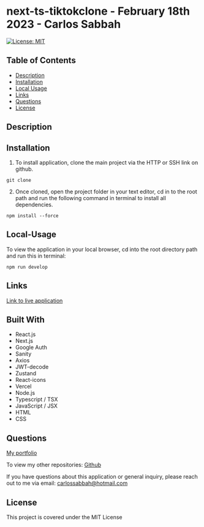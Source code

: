# next-ts-tiktokclone - February 18th 2023 - Carlos Sabbah

[![License: MIT](https://img.shields.io/badge/License-MIT-yellow.svg)](https://opensource.org/licenses/MIT)

## Table of Contents

- [Description](#Description)
- [Installation](#Installation)
- [Local Usage](#Local-Usage)
- [Links](#Links)
- [Questions](#Questions)
- [License](#License)

##

## Description

## Installation

1. To install application, clone the main project via the HTTP or SSH link on github.

```
git clone
```

2. Once cloned, open the project folder in your text editor, cd in to the root path and run the following command in terminal to install all dependencies.

```
npm install --force
```

## Local-Usage

To view the application in your local browser, cd into the root directory path and run this in terminal:

```
npm run develop
```

## Links

[Link to live application](https://project-tiktik.vercel.app/)

## Built With

- React.js
- Next.js
- Google Auth
- Sanity
- Axios
- JWT-decode
- Zustand
- React-icons
- Vercel
- Node.js
- Typescript / TSX
- JavaScript / JSX
- HTML
- CSS

## Questions

[My portfolio](https://csabbah.github.io/Carlos-Sabbah-portfolio/)

To view my other repositories:
[Github](https://github.com/csabbah)

If you have questions about this application or general inquiry, please reach out to me via email: carlossabbah@hotmail.com

## License

This project is covered under the MIT License

